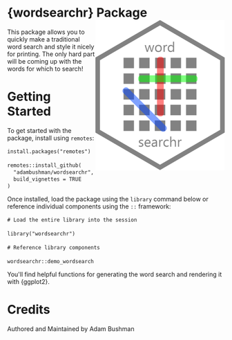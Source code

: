 # {wordsearchr} Package <img src="https://github.com/adambushman/wordsearchr/blob/main/word-searchr_package_hex.png" align="right" width="300"/>

This package allows you to quickly make a traditional word search and style it nicely for printing. The only hard part will be coming up with the words for which to search!

# Getting Started

To get started with the package, install using `remotes`:

```         
install.packages("remotes")

remotes::install_github(
  "adambushman/wordsearchr", 
  build_vignettes = TRUE
)
```

Once installed, load the package using the `library` command below or reference individual components using the `::` framework:

```         
# Load the entire library into the session

library("wordsearchr")

# Reference library components

wordsearchr::demo_wordsearch
```

You'll find helpful functions for generating the word search and rendering it with {ggplot2}.

# Credits

Authored and Maintained by Adam Bushman
